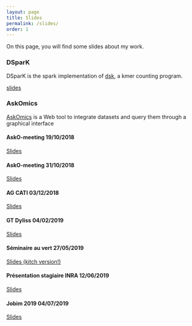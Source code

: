 ```yaml
---
layout: page
title: Slides
permalink: /slides/
order: 1
---
```


On this page, you will find some slides about my work.

### DSparK

DSparK is the spark implementation of [dsk](https://github.com/gatb/dsk), a kmer counting program.

[slides](/dspark)

### AskOmics


[AskOmics](https://github.com/askomics/askomics) is a Web tool to integrate datasets and query them through a graphical interface

#### AskO-meeting 19/10/2018

[Slides](/askomics/meeting/1)

#### AskO-meeting 31/10/2018

[Slides](/askomics/meeting/2)

#### AG CATI 03/12/2018

[Slides](/askomics/cati/ag/1)

#### GT Dyliss 04/02/2019

[Slides](/askomics/dyliss/gt/1)

#### Séminaire au vert 27/05/2019

[Slides (kitch version!)](/askomics/sav/2019)

#### Présentation stagiaire INRA 12/06/2019

[Slides](/askomics/presentation/1)

#### Jobim 2019 04/07/2019

[Slides](/askomics/jobim/2019)